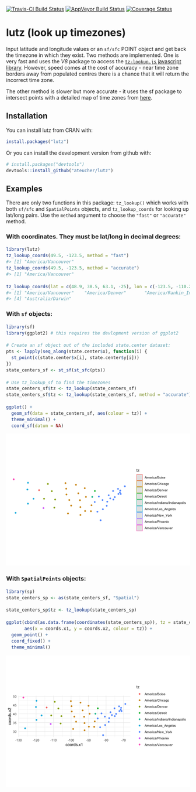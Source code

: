 
<!-- README.md is generated from README.Rmd. Please edit that file -->

[![Travis-CI Build
Status](https://travis-ci.org/ateucher/lutz.svg?branch=master)](https://travis-ci.org/ateucher/lutz)
[![AppVeyor Build
Status](https://ci.appveyor.com/api/projects/status/github/ateucher/lutz?branch=master&svg=true)](https://ci.appveyor.com/project/ateucher/lutz)
[![Coverage
Status](https://img.shields.io/codecov/c/github/ateucher/lutz/master.svg)](https://codecov.io/github/ateucher/lutz?branch=master)

# lutz (look up timezones)

Input latitude and longitude values or an `sf/sfc` POINT object and get
back the timezone in which they exist. Two methods are implemented. One
is very fast and uses the *V8* package to access the [`tz-lookup.js`
javascript library](https://github.com/darkskyapp/tz-lookup/). However,
speed comes at the cost of accuracy - near time zone borders away from
populated centres there is a chance that it will return the incorrect
time zone.

The other method is slower but more accurate - it uses the sf package to
intersect points with a detailed map of time zones from
[here](https://github.com/evansiroky/timezone-boundary-builder).

## Installation

You can install lutz from CRAN with:

``` r
install.packages("lutz")
```

Or you can install the development version from github with:

``` r
# install.packages("devtools")
devtools::install_github("ateucher/lutz")
```

## Examples

There are only two functions in this package: `tz_lookup()` which works
with both `sf/sfc` and `SpatialPoints` objects, and `tz_lookup_coords`
for looking up lat/long pairs. Use the `method` argument to choose the
`"fast"` or `"accurate"` method.

### With coordinates. They must be lat/long in decimal degrees:

``` r
library(lutz)
tz_lookup_coords(49.5, -123.5, method = "fast")
#> [1] "America/Vancouver"
tz_lookup_coords(49.5, -123.5, method = "accurate")
#> [1] "America/Vancouver"

tz_lookup_coords(lat = c(48.9, 38.5, 63.1, -25), lon = c(-123.5, -110.2, -95.0, 130))
#> [1] "America/Vancouver"    "America/Denver"       "America/Rankin_Inlet"
#> [4] "Australia/Darwin"
```

### With `sf` objects:

``` r
library(sf)
library(ggplot2) # this requires the devlopment version of ggplot2

# Create an sf object out of the included state.center dataset:
pts <- lapply(seq_along(state.center$x), function(i) {
  st_point(c(state.center$x[i], state.center$y[i]))
})
state_centers_sf <- st_sf(st_sfc(pts))

# Use tz_lookup_sf to find the timezones
state_centers_sf$tz <- tz_lookup(state_centers_sf)
state_centers_sf$tz <- tz_lookup(state_centers_sf, method = "accurate")

ggplot() + 
  geom_sf(data = state_centers_sf, aes(colour = tz)) + 
  theme_minimal() + 
  coord_sf(datum = NA)
```

![](tools/readme/unnamed-chunk-4-1.png)<!-- -->

### With `SpatialPoints` objects:

``` r
library(sp)
state_centers_sp <- as(state_centers_sf, "Spatial")

state_centers_sp$tz <- tz_lookup(state_centers_sp)

ggplot(cbind(as.data.frame(coordinates(state_centers_sp)), tz = state_centers_sp$tz), 
       aes(x = coords.x1, y = coords.x2, colour = tz)) + 
  geom_point() + 
  coord_fixed() + 
  theme_minimal()
```

![](tools/readme/unnamed-chunk-5-1.png)<!-- -->
